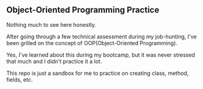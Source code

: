 ## Object-Oriented Programming Practice

Nothing much to see here honestly.

After going through a few technical assessment during my job-hunting, I've been grilled on the concept of OOP(Object-Oriented Programming).

Yes, I've learned about this during my bootcamp, but it was never stressed that much and I didn't practice it a lot.

This repo is just a sandbox for me to practice on creating class, method, fields, etc.
